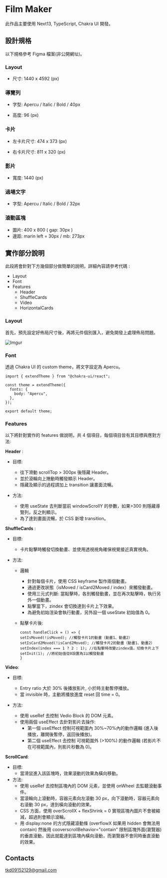 # Film Maker

此作品主要使用 Next13, TypeScript, Chakra UI 開發。

## 設計規格

以下規格參考 Figma 檔案(非公開網址)。

### Layout

- 尺寸: 1440 x 4592 (px)

### 導覽列

- 字型: Apercu / Italic / Bold / 40px

- 高度: 96 (px)

### 卡片

- 左卡片尺寸: 474 x 373 (px)

- 右卡片尺寸: 811 x 320 (px)

### 影片

- 寬度: 1440 (px)

### 過場文字

- 字型: Apercu / Italic / Bold / 32px

### 滾動區塊

- 圖片: 400 x 800 ( gap: 30px )
- 邊距: marin left = 30px / mb: 273px

## 實作部分說明

此段將會針對下方幾個部分做簡單的說明，詳細內容請參考代碼 :

- Layout
- Font
- Features
  - Header
  - ShuffleCards
  - Video
  - HorizontalCards

### Layout

首先，預先設定好佈局尺寸後，再將元件個別匯入，避免開發上處理佈局問題。

![Imgur](https://i.imgur.com/A62hM51.png)

### Font

透過 Chakra UI 的 custom theme，將文字設定為 Apercu。

```
import { extendTheme } from "@chakra-ui/react";

const theme = extendTheme({
  fonts: {
    body: "Apercu",
  },
});

export default theme;
```

### Features

以下將針對實作的 features 做說明，共 4 個項目，每個項目皆有其目標與應對方法:

**Header** :

- 目標:

  - 往下滑動 scrollTop > 300px 後隱藏 Header。
  - 並於滾輪向上捲動時觸發顯示 Header。
  - 隱藏及顯示的過程請加上 transition 讓畫面流暢。

- 方法:
  - 使用 useState 去判斷當前 windowScrollY 的參數，如果>300 則隱藏導覽列，反之則顯示。
  - 為了達到畫面流暢，於 CSS 新增 transition。

**ShuffleCards** :

- 目標:
  - 卡片點擊時觸發切換動畫、並使用透視視角確保視覺接近真實視角。
  
- 方法:

  - 邏輯

    - 針對每個卡片，使用 CSS keyframe 製作兩個動畫。
    - 通過更改狀態（isMoved / isCard2Moved / index）來觸發動畫。
    - 使用三元式判斷: 當點擊時，各別觸發動畫，並在再次點擊時，執行另外一個動畫。
    - 點擊當下，zindex 會切換達到卡片上下效果。
    - 為避免初始渲染會執行動畫，另外設一個 useState 初始值為 0。

  - 點擊卡片後:
    ```
    const handleClick = () => {
    setIsMoved(!isMoved); //觸發卡片1的動畫（動畫1、動畫2）
    setIsCard2Moved(!isCard2Moved); //觸發卡片2的動畫（動畫1、動畫2）
    setIndex(index === 1 ? 2 : 1); //在點擊時改變zindex值，切換卡片上下
    setInit(1); //將初始值從0設置為1以觸發動畫
    }
    ```

**Video**:

- 目標:

  - Entry ratio 大於 30% 後播放影片, 小於時主動暫停播放。
  - 當 invisible 時，主動將播放進度 reset 回 time = 0。

- 方法:
  - 使用 useRef 去控制 Vedio Block 的 DOM 元素。
  - 使用兩個 useEffect 去針對影片去操作:
    - 第一個 useEffect 控制可視範圍內 30%~70%內的動作邏輯 (進入後播放，離開後暫停，返回後播放)。
    - 第二個 useEffect 去控制 可視範圍外 (>100%) 的動作邏輯 (若影片不在可視範圍內，則影片秒數為 0)。

**ScrollCard**:

- 目標:
  - 當滑鼠進入該區塊時，效果滾動的效果為橫向移動。
- 方法:
  - 使用 useRef 去控制區塊內的 DOM 元素，並使用 onWheel 去監聽滾動事件。
  - 當滾輪向上滾動時，容器元素向左滾動 30 px，向下滾動時，容器元素向右滾動 30 px，達到橫向滾動的效果。
  - CSS 方面，使用 overScrollX + flexShrink = 0 實現區塊內圖片不會被縮減，超過則會顯示滾輪。
  - 用 display:none 的方式隱藏滾動條 (overflowX 如果用 hidden 會無法用 contain) 然後用 cooverscrollBehavior="contain" 限制區塊外面(瀏覽器)的垂直滾動，因此就能達到區塊內橫向滾動，而瀏覽器不會同時垂直滾動的效果。

## Contacts

tkd09152129@gmail.com

